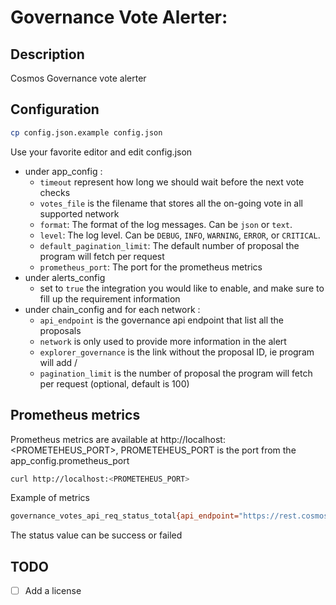 # Governance Vote Alerter:

## Description
Cosmos Governance vote alerter

## Configuration

```bash
cp config.json.example config.json
```

Use your favorite editor and edit config.json

- under app_config :
  - `timeout` represent how long we should wait before the next vote checks
  - `votes_file` is the filename that stores all the on-going vote in all supported network
  - `format`: The format of the log messages. Can be `json` or `text`.
  - `level`: The log level. Can be `DEBUG`, `INFO`, `WARNING`, `ERROR`, or `CRITICAL`.
  - `default_pagination_limit`: The default number of proposal the program will fetch per request
  - `prometheus_port`: The port for the prometheus metrics
- under alerts_config
  - set to `true` the integration you would like to enable, and make sure to fill up the requirement information
- under chain_config and for each network :
  - `api_endpoint` is the governance api endpoint that list all the proposals
  - `network` is only used to provide more information in the alert
  - `explorer_governance` is the link without the proposal ID, ie program will add /<proposal ID>
  - `pagination_limit` is the number of proposal the program will fetch per request (optional, default is 100)

## Prometheus metrics

Prometheus metrics are available at http://localhost:<PROMETEHEUS_PORT>, PROMETEHEUS_PORT is the port from the app_config.prometheus_port

```bash
curl http://localhost:<PROMETEHEUS_PORT>
```
Example of metrics
```bash
governance_votes_api_req_status_total{api_endpoint="https://rest.cosmos.directory/haqq/cosmos/gov/v1beta1/proposals",name="haqq",network="mainnet",status="success"} 1.0
```
The status value can be success or failed

## TODO 
- [ ] Add a license




